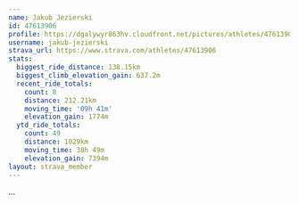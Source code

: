 ```yaml
---
name: Jakub Jezierski
id: 47613906
profile: https://dgalywyr863hv.cloudfront.net/pictures/athletes/47613906/14681924/1/large.jpg
username: jakub-jezierski
strava_url: https://www.strava.com/athletes/47613906
stats:
  biggest_ride_distance: 138.15km
  biggest_climb_elevation_gain: 637.2m
  recent_ride_totals:
    count: 8
    distance: 212.21km
    moving_time: '09h 41m'
    elevation_gain: 1774m
  ytd_ride_totals:
    count: 49
    distance: 1029km
    moving_time: 38h 49m
    elevation_gain: 7394m
layout: strava_member
--- 
```

...
